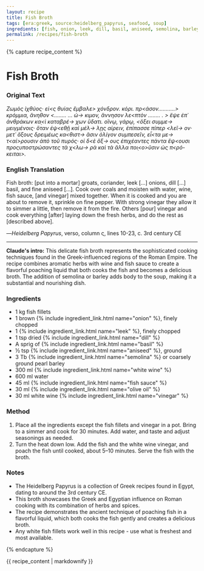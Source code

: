 ```yaml
---
layout: recipe
title: Fish Broth
tags: [era:greek, source:heidelberg_papyrus, seafood, soup]
ingredients: [fish, onion, leek, dill, basil, aniseed, semolina, barley, white wine, water, fish sauce, olive oil, vinegar]
permalink: /recipes/fish-broth
---
```


{% capture recipe_content %}
# Fish Broth

### Original Text
*Ζωμὸς ἰχθύος‧ εἰ<ς θυίας ἔμβαλε>
χόνδρον. κόρι. πρ<άσον...........>
κρόμμια, ἄνηθον <........ ... ὠ->
κιμον, ἄννησον λε<πτὸν ........ . >
ἕψε ἐπ᾽ ἀνθράκων κα̣<ὶ καταβρέ->
χων ὕδατι. οἴνῳ, γάρῳ, <ὄξει συμμε->
μειγμένοις‧ ὅταν ἑψ<εθῇ καὶ μέλ->
λῃς αἰρειν, ἐπίπασσε πίπερ <λεῖ->
ον‧ μετ᾽ ὄξους δρειμέως κα<θιστ->
ᾶσιν ὀλίγον συμπεσεῖν, εἶ<τα με->
τ<αί>ρουσιν ἀπὸ τοῦ πυρός‧ οἱ δ<ὲ ὄξ->
ους ἐπιχέαντες πάντα ἕψ<ουσι
προςυποστρώσαντες τὰ χ<λω->
ρὰ καὶ τὰ ἄλλα ποι̣<ο>ῦσιν ὡς π<ρό-
κειται>.*

### English Translation
Fish broth: [put into a mortar] groats, coriander, leek [...] onions, dill [...] basil, and fine aniseed [...]. Cook over coals and moisten with water, wine, fish sauce, [and vinegar] mixed together. When it is cooked and you are about to remove it, sprinkle on fine pepper. With strong vinegar they allow it to simmer a little, then remove it from the fire. Others [pour] vinegar and cook everything [after] laying down the fresh herbs, and do the rest as [described above].

—*Heidelberg Papyrus*, verso, column ς, lines 10-23, c. 3rd century CE

___

**Claude's intro:** This delicate fish broth represents the sophisticated cooking techniques found in the Greek-influenced regions of the Roman Empire. The recipe combines aromatic herbs with wine and fish sauce to create a flavorful poaching liquid that both cooks the fish and becomes a delicious broth. The addition of semolina or barley adds body to the soup, making it a substantial and nourishing dish.

### Ingredients
- 1 kg fish fillets
- 1 brown {% include ingredient_link.html name="onion" %}, finely chopped
- 1 {% include ingredient_link.html name="leek" %}, finely chopped
- 1 tsp dried {% include ingredient_link.html name="dill" %}
- A sprig of {% include ingredient_link.html name="basil" %}
- ½ tsp {% include ingredient_link.html name="aniseed" %}, ground
- 3 Tb {% include ingredient_link.html name="semolina" %} or coarsely ground pearl barley
- 300 ml {% include ingredient_link.html name="white wine" %}
- 600 ml water
- 45 ml {% include ingredient_link.html name="fish sauce" %}
- 30 ml {% include ingredient_link.html name="olive oil" %}
- 30 ml white wine {% include ingredient_link.html name="vinegar" %}

### Method
1. Place all the ingredients except the fish fillets and vinegar in a pot. Bring to a simmer and cook for 30 minutes. Add water, and taste and adjust seasonings as needed.
2. Turn the heat down low. Add the fish and the white wine vinegar, and poach the fish until cooked, about 5–10 minutes. Serve the fish with the broth.

### Notes
- The Heidelberg Papyrus is a collection of Greek recipes found in Egypt, dating to around the 3rd century CE.
- This broth showcases the Greek and Egyptian influence on Roman cooking with its combination of herbs and spices.
- The recipe demonstrates the ancient technique of poaching fish in a flavorful liquid, which both cooks the fish gently and creates a delicious broth.
- Any white fish fillets work well in this recipe - use what is freshest and most available.

{% endcapture %}

{{ recipe_content | markdownify }}
